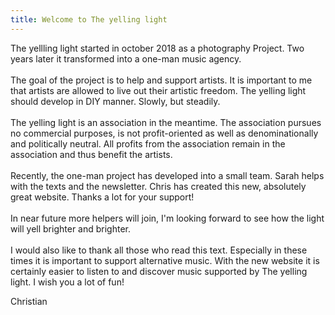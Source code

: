 ```yaml
---
title: Welcome to The yelling light
---
```

The yellling light started in october 2018 as a photography Project. Two years later it transformed into a one-man music agency. \
\
The goal of the project is to help and support artists. It is important to me that artists are allowed to live out their artistic freedom. The yelling light should develop in DIY manner. Slowly, but steadily.\
\
The yelling light is an association in the meantime. The association pursues no commercial purposes, is not profit-oriented as well as denominationally and politically neutral. All profits from the association remain in the association and thus benefit the artists.\
\
Recently, the one-man project has developed into a small team. Sarah helps with the texts and the newsletter. Chris has created this new, absolutely great website. Thanks a lot for your support!\
\
In near future more helpers will join, I'm looking forward to see how the light will yell brighter and brighter.\
\
I would also like to thank all those who read this text. Especially in these times it is important to support alternative music. With the new website it is certainly easier to listen to and discover music supported by The yelling light. I wish you a lot of fun!

Christian